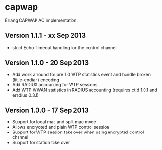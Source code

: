 capwap
======

Erlang CAPWAP AC implementation.

Version 1.1.1 - xx Sep 2013
---------------------------

* strict Echo Timeout handling for the control channel

Version 1.1.0 - 20 Sep 2013
---------------------------

* Add work arround for pre 1.0 WTP statistics event and handle
  broken (little-endian) encoding
* Add RADIUS accounting for WTP sessions
* Add WTP WWAN statistics in RADIUS accounting
  (requires ctld 1.0.1 and eradius 0.3.1)

Version 1.0.0 - 17 Sep 2013
---------------------------

* Support for local mac and split mac mode
* Allows encryoted and plain WTP control session
* Support for WTP session take over when using encrypted control channel
* Support for station take over
